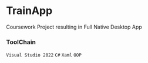 # TrainApp
Coursework Project resulting in Full Native Desktop App

### ToolChain
 `Visual Studio 2022`
 `C#`
 `Xaml`
 `OOP`
 
